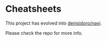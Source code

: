 # Cheatsheets

This project has evolved into [denisidoro/navi](https://github.com/denisidoro/navi).

Please check the repo for more info.